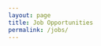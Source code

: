 ```yaml
---
layout: page
title: Job Opportunities
permalink: /jobs/
---
```


<!-- * [Junior Business Associate](https://www.bigvikinggames.com/careers/?bzid=916c9690cda5) - **Big Viking Games** - Junior - Posted August 19th 2020 - Toronto, ON

* [Concept Artist - Disney](https://jobs.smartrecruiters.com/Ludia/743999717640091-concept-artist-disney) - **Ludia** - Junior - Posted August 19th 2020 - Montreal,QC

* [Development Tester](https://careers.activision.com/job/ACPUUSR000272EXTERNAL/Testeur-de-d%C3%A9veloppement-Development-Tester-Beenox) - **Beenox** - Entry - Posted August 19th 2020 - Québec City, QC

* [Specialist Tester (Sony Compliance)](https://hitmarker.net/jobs/ubisoft-specialist-tester-sony-compliance-298175) - **Ubisoft** - Junior - Posted August 18th 2020 - Montreal, QC

* [Functional Tester - Quality Assurance - Dead by Daylight](https://neuvoo.ca/view/?id=180e3227ed19) - **Behavior Interactive** - Junior - Posted August 18th 2020 - Montreal, QC

* [Character Rigger](https://hitmarker.net/jobs/larian-studios-character-rigger-586892) - **Larian Studios** - Junior - Posted August 17th 2020 - Quebec

* [Video Game Tester (Any Language)](https://ca.indeed.com/viewjob?cmp=Altagram-Canada&jk=f6364d9ea6f08409) - **Altagram** - Entry - Posted August 14th 2020 - Montreal, QC

* [Video Game Tester, Functional Quality Assurance](https://careers.jobscore.com/careers/poletowin/jobs/video-game-tester-functional-quality-assurance-ctHQoAXr4r6PLtaKlTHq4W) - **PTW** - Junior - Posted August 13th 2020 - Montreal, QC

* [Level Designer](https://beans.humi.ca/job-board/level+design/2240) - **The Beans Team** - Junior - Posted August 10th 2020 - Toronto, ON

* [Support Developer](https://careers.unity.com/position/support-developer-d-veloppeur-support/2237769?gh_src=21cbbd281us) - **Unity** - Junior - Posted August 9th 2020 - Toronto, ON

* [Scriptwriter Intern - August to December 2020](https://jobs.smartrecruiters.com/Ubisoft2/743999716783486-scriptwriter-intern-august-to-december-2020) - **Ubisoft** - Internship - Posted August 6th 2020 - Montreal, QC -->